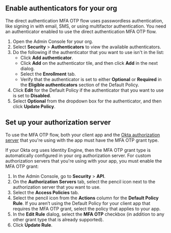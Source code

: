 ## Enable authenticators for your org

The direct authentication MFA OTP flow uses passwordless authentication, like signing in with email, SMS, or using multifactor authentication. You need an authenticator enabled to use the direct authentication MFA OTP flow.

1. Open the Admin Console for your org.
1. Select **Security** > **Authenticators** to view the available authenticators.
1. Do the following if the authenticator that you want to use isn't in the list:
    * Click **Add authenticator**.
    * Click **Add** on the authenticator tile, and then click **Add** in the next dialog.
    * Select the **Enrollment** tab.
    * Verify that the authenticator is set to either **Optional** or **Required** in the **Eligible authenticators** section of the Default Policy.
1. Click **Edit** for the Default Policy if the authenticator that you want to use is set to **Disabled**.
1. Select **Optional** from the dropdown box for the authenticator, and then click **Update Policy**.

## Set up your authorization server

To use the MFA OTP flow, both your client app and the [Okta authorization server](/docs/concepts/auth-servers/) that you're using with the app must have the MFA OTP grant type.

If your Okta org uses Identity Engine, then the MFA OTP grant type is automatically configured in your org authorization server. For custom authorization servers that you're using with your app, you must enable the MFA OTP grant:

1. In the Admin Console, go to **Security** > **API**.
2. On the **Authorization Servers** tab, select the pencil icon next to the authorization server that you want to use.
3. Select the **Access Policies** tab.
4. Select the pencil icon from the **Actions** column for the **Default Policy Rule**.
    If you aren’t using the Default Policy for your client app that requires the MFA OTP grant, select the policy that applies to your app.
5. In the **Edit Rule** dialog, select the **MFA OTP** checkbox (in addition to any other grant type that is already supported).
6. Click **Update Rule**.
